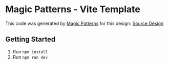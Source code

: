 # Magic Patterns - Vite Template

This code was generated by [Magic Patterns](https://magicpatterns.com) for this design: [Source Design](https://www.magicpatterns.com/c/emwr9zryuafhxshgkpfer3)

## Getting Started

1. Run `npm install`
2. Run `npm run dev`

